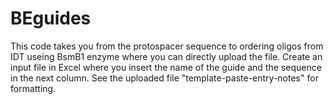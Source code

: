 # BEguides
This code takes you from the protospacer sequence to ordering oligos from IDT useing BsmB1 enzyme where you can directly upload the file. Create an input file in Excel where you insert the name of the guide and the sequence in the next column. See the uploaded file "template-paste-entry-notes" for formatting. 
  
